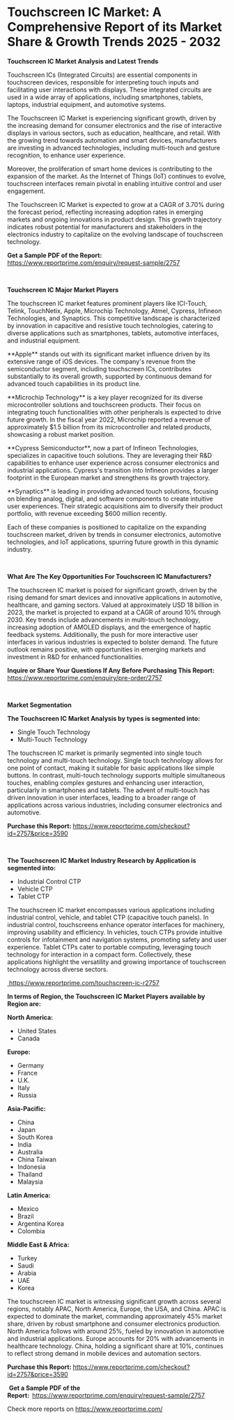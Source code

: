 <p><h1>Touchscreen IC Market: A Comprehensive Report of its Market Share & Growth Trends 2025 - 2032</h1></p><p><strong>Touchscreen IC Market Analysis and Latest Trends</strong></p>
<p><p>Touchscreen ICs (Integrated Circuits) are essential components in touchscreen devices, responsible for interpreting touch inputs and facilitating user interactions with displays. These integrated circuits are used in a wide array of applications, including smartphones, tablets, laptops, industrial equipment, and automotive systems. </p><p>The Touchscreen IC Market is experiencing significant growth, driven by the increasing demand for consumer electronics and the rise of interactive displays in various sectors, such as education, healthcare, and retail. With the growing trend towards automation and smart devices, manufacturers are investing in advanced technologies, including multi-touch and gesture recognition, to enhance user experience.</p><p>Moreover, the proliferation of smart home devices is contributing to the expansion of the market. As the Internet of Things (IoT) continues to evolve, touchscreen interfaces remain pivotal in enabling intuitive control and user engagement. </p><p>The Touchscreen IC Market is expected to grow at a CAGR of 3.70% during the forecast period, reflecting increasing adoption rates in emerging markets and ongoing innovations in product design. This growth trajectory indicates robust potential for manufacturers and stakeholders in the electronics industry to capitalize on the evolving landscape of touchscreen technology.</p></p>
<p><strong>Get a Sample PDF of the Report:&nbsp;</strong> <a href="https://www.reportprime.com/enquiry/request-sample/2757?utm_campaign=3261&utm_medium=2&utm_source=Github&utm_content=ia&utm_term=18032025&utm_id=touchscreen-ic">https://www.reportprime.com/enquiry/request-sample/2757</a></p>
<p>&nbsp;</p>
<p><strong>Touchscreen IC Major Market Players</strong></p>
<p><p>The touchscreen IC market features prominent players like ICI-Touch, Telink, TouchNetix, Apple, Microchip Technology, Atmel, Cypress, Infineon Technologies, and Synaptics. This competitive landscape is characterized by innovation in capacitive and resistive touch technologies, catering to diverse applications such as smartphones, tablets, automotive interfaces, and industrial equipment.</p><p>**Apple** stands out with its significant market influence driven by its extensive range of iOS devices. The company's revenue from the semiconductor segment, including touchscreen ICs, contributes substantially to its overall growth, supported by continuous demand for advanced touch capabilities in its product line.</p><p>**Microchip Technology** is a key player recognized for its diverse microcontroller solutions and touchscreen products. Their focus on integrating touch functionalities with other peripherals is expected to drive future growth. In the fiscal year 2022, Microchip reported a revenue of approximately $1.5 billion from its microcontroller and related products, showcasing a robust market position.</p><p>**Cypress Semiconductor**, now a part of Infineon Technologies, specializes in capacitive touch solutions. They are leveraging their R&D capabilities to enhance user experience across consumer electronics and industrial applications. Cypress's transition into Infineon provides a larger footprint in the European market and strengthens its growth trajectory.</p><p>**Synaptics** is leading in providing advanced touch solutions, focusing on blending analog, digital, and software components to create intuitive user experiences. Their strategic acquisitions aim to diversify their product portfolio, with revenue exceeding $600 million recently.</p><p>Each of these companies is positioned to capitalize on the expanding touchscreen market, driven by trends in consumer electronics, automotive technologies, and IoT applications, spurring future growth in this dynamic industry.</p></p>
<p>&nbsp;</p>
<p><strong>What Are The Key Opportunities For Touchscreen IC Manufacturers?</strong></p>
<p><p>The touchscreen IC market is poised for significant growth, driven by the rising demand for smart devices and innovative applications in automotive, healthcare, and gaming sectors. Valued at approximately USD 18 billion in 2023, the market is projected to expand at a CAGR of around 10% through 2030. Key trends include advancements in multi-touch technology, increasing adoption of AMOLED displays, and the emergence of haptic feedback systems. Additionally, the push for more interactive user interfaces in various industries is expected to bolster demand. The future outlook remains positive, with opportunities in emerging markets and investment in R&D for enhanced functionalities.</p></p>
<p><strong>Inquire or Share Your Questions If Any Before Purchasing This Report:</strong> <a href="https://www.reportprime.com/enquiry/pre-order/2757?utm_campaign=3261&utm_medium=2&utm_source=Github&utm_content=ia&utm_term=18032025&utm_id=touchscreen-ic">https://www.reportprime.com/enquiry/pre-order/2757</a></p>
<p>&nbsp;</p>
<p><strong>Market Segmentation</strong></p>
<p><strong>The Touchscreen IC Market Analysis by types is segmented into:</strong></p>
<p><ul><li>Single Touch Technology</li><li>Multi-Touch Technology</li></ul></p>
<p><p>The touchscreen IC market is primarily segmented into single touch technology and multi-touch technology. Single touch technology allows for one point of contact, making it suitable for basic applications like simple buttons. In contrast, multi-touch technology supports multiple simultaneous touches, enabling complex gestures and enhancing user interaction, particularly in smartphones and tablets. The advent of multi-touch has driven innovation in user interfaces, leading to a broader range of applications across various industries, including consumer electronics and automotive.</p></p>
<p><strong>Purchase this Report:&nbsp;</strong><a href="https://www.reportprime.com/checkout?id=2757&price=3590&utm_campaign=3261&utm_medium=2&utm_source=Github&utm_content=ia&utm_term=18032025&utm_id=touchscreen-ic">https://www.reportprime.com/checkout?id=2757&price=3590</a></p>
<p>&nbsp;</p>
<p><strong>The Touchscreen IC Market Industry Research by Application is segmented into:</strong></p>
<p><ul><li>Industrial Control CTP</li><li>Vehicle CTP</li><li>Tablet CTP</li></ul></p>
<p><p>The touchscreen IC market encompasses various applications including industrial control, vehicle, and tablet CTP (capacitive touch panels). In industrial control, touchscreens enhance operator interfaces for machinery, improving usability and efficiency. In vehicles, touch CTPs provide intuitive controls for infotainment and navigation systems, promoting safety and user experience. Tablet CTPs cater to portable computing, leveraging touch technology for interaction in a compact form. Collectively, these applications highlight the versatility and growing importance of touchscreen technology across diverse sectors.</p></p>
<p><a href="https://www.reportprime.com/touchscreen-ic-r2757?utm_campaign=3261&utm_medium=2&utm_source=Github&utm_content=ia&utm_term=18032025&utm_id=touchscreen-ic">&nbsp;https://www.reportprime.com/touchscreen-ic-r2757</a></p>
<p><strong>In terms of Region, the Touchscreen IC Market Players available by Region are:</strong></p>
<p>
    <p> <strong> North America: </strong>
        <ul>
            <li>United States</li>
            <li>Canada</li>
        </ul>
        </p> 
    <p> <strong> Europe: </strong>
        <ul>
            <li>Germany</li>
            <li>France</li>
            <li>U.K.</li>
            <li>Italy</li>
            <li>Russia</li>
        </ul>
        </p> 
    <p> <strong> Asia-Pacific: </strong>
        <ul>
            <li>China</li>
            <li>Japan</li>
            <li>South Korea</li>
            <li>India</li>
            <li>Australia</li>
            <li>China Taiwan</li>
            <li>Indonesia</li>
            <li>Thailand</li>
            <li>Malaysia</li>
        </ul>
        </p> 
    <p> <strong> Latin America: </strong>
        <ul>
            <li>Mexico</li>
            <li>Brazil</li>
            <li>Argentina Korea</li>
            <li>Colombia</li>
        </ul>
        </p> 
    <p> <strong> Middle East & Africa: </strong>
        <ul>
            <li>Turkey</li>
            <li>Saudi</li>
            <li>Arabia</li>
            <li>UAE</li>
            <li>Korea</li>
        </ul>
    </p>
    </p>
<p><p>The touchscreen IC market is witnessing significant growth across several regions, notably APAC, North America, Europe, the USA, and China. APAC is expected to dominate the market, commanding approximately 45% market share, driven by robust smartphone and consumer electronics production. North America follows with around 25%, fueled by innovation in automotive and industrial applications. Europe accounts for 20% with advancements in healthcare technology. China, holding a significant share at 10%, continues to reflect strong demand in mobile devices and automation sectors.</p></p>
<p><strong>Purchase this Report: </strong><a href="https://www.reportprime.com/checkout?id=2757&price=3590&utm_campaign=3261&utm_medium=2&utm_source=Github&utm_content=ia&utm_term=18032025&utm_id=touchscreen-ic">https://www.reportprime.com/checkout?id=2757&price=3590</a></p>
<p>&nbsp;<strong>Get a Sample PDF of the Report:&nbsp;&nbsp;</strong><a href="https://www.reportprime.com/enquiry/request-sample/2757?utm_campaign=3261&utm_medium=2&utm_source=Github&utm_content=ia&utm_term=18032025&utm_id=touchscreen-ic">https://www.reportprime.com/enquiry/request-sample/2757</a></p>
<p><strong></strong></p>
<p>Check more reports on <a href="https://www.reportprime.com/?utm_campaign=3261&utm_medium=2&utm_source=Github&utm_content=ia&utm_term=18032025&utm_id=touchscreen-ic">https://www.reportprime.com/</a></p>